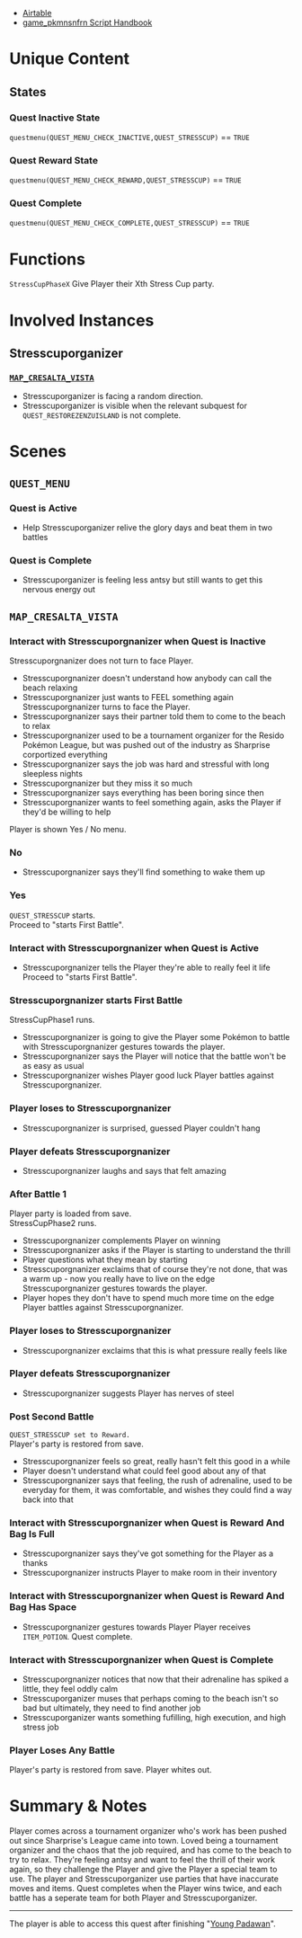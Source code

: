 * [Airtable](https://airtable.com/appJxoYhsNja2FfjK/shrcRVLWezjaT63bP/tblzTEiSlQuwPFXec/viw6wvVrzzEBV6NUs/recdA0u145GHmN4tR?blocks=hide)
* [game\_pkmnsnfrn Script Handbook](https//docs.google.com/document/d/13TI3Jn3Cq8alPdOI0IBzDoryKTw1xP8dA4kpbc6Y5eg/edit?usp=drivesdk)

# Unique Content

## States

### Quest Inactive State

`questmenu(QUEST_MENU_CHECK_INACTIVE,QUEST_STRESSCUP)` \== `TRUE`

### Quest Reward State

`questmenu(QUEST_MENU_CHECK_REWARD,QUEST_STRESSCUP)` \== `TRUE`

### Quest Complete

`questmenu(QUEST_MENU_CHECK_COMPLETE,QUEST_STRESSCUP)` \== `TRUE`

# Functions
`StressCupPhaseX`
Give Player their Xth Stress Cup party.

# Involved Instances

## Stresscuporganizer 

### [`MAP_CRESALTA_VISTA`](https://airtable.com/appJxoYhsNja2FfjK/shrcRVLWezjaT63bP/tblzTEiSlQuwPFXec/viw6wvVrzzEBV6NUs/recdA0u145GHmN4tR?blocks=hide)

* Stresscuporganizer is facing a random direction.
* Stresscuporganizer is visible when the relevant subquest for `QUEST_RESTOREZENZUISLAND` is not complete.

# Scenes

## `QUEST_MENU`

### Quest is Active

* Help Stresscuporganizer relive the glory days and beat them in two battles

### Quest is Complete

* Stresscuporganizer is feeling less antsy but still wants to get this nervous energy out

## `MAP_CRESALTA_VISTA`

### Interact with Stresscuporgnanizer when Quest is Inactive

Stresscuporgnanizer does not turn to face Player.
* Stresscuporgnanizer doesn't understand how anybody can call the beach relaxing
* Stresscuporgnanizer just wants to FEEL something again
Stresscuporgnanizer turns to face the Player.
* Stresscuporgnanizer says their partner told them to come to the beach to relax
* Stresscuporgnanizer used to be a tournament organizer for the Resido Pokémon League, but was pushed out of the industry as Sharprise corportized everything
* Stresscuporgnanizer says the job was hard and stressful with long sleepless nights
* Stresscuporgnanizer but they miss it so much
* Stresscuporgnanizer says everything has been boring since then
* Stresscuporgnanizer wants to feel something again, asks the Player if they'd be willing to help

Player is shown Yes / No menu.

### No

* Stresscuporgnanizer says they'll find something to wake them up

### Yes

`QUEST_STRESSCUP` starts.  
Proceed to "starts First Battle".

### Interact with Stresscuporgnanizer when Quest is Active

* Stresscuporgnanizer tells the Player they're able to really feel it life
Proceed to "starts First Battle".

### Stresscuporgnanizer starts First Battle

StressCupPhase1 runs.  
* Stresscuporgnanizer is going to give the Player some Pokémon to battle with
Stresscuporgnanizer gestures towards the player.  
* Stresscuporgnanizer says the Player will notice that the battle won't be as easy as usual
* Stresscuporgnanizer wishes Player good luck
Player battles against Stresscuporgnanizer.

### Player loses to Stresscuporgnanizer
* Stresscuporgnanizer is surprised, guessed Player couldn't hang

### Player defeats Stresscuporgnanizer
* Stresscuporgnanizer laughs and says that felt amazing

### After Battle 1
Player party is loaded from save.  
StressCupPhase2 runs.  
* Stresscuporgnanizer complements Player on winning
* Stresscuporgnanizer asks if the Player is starting to understand the thrill
* Player questions what they mean by starting
* Stresscuporgnanizer exclaims that of course they're not done, that was a warm up - now you really have to live on the edge
Stresscuporgnanizer gestures towards the player.  
* Player hopes they don't have to spend much more time on the edge
Player battles against Stresscuporgnanizer.

### Player loses to Stresscuporgnanizer
* Stresscuporgnanizer exclaims that this is what pressure really feels like

### Player defeats Stresscuporgnanizer
* Stresscuporgnanizer suggests Player has nerves of steel

### Post Second Battle
`QUEST_STRESSCUP set to Reward.`  
Player's party is restored from save.  
* Stresscuporgnanizer feels so great, really hasn't felt this good in a while
* Player doesn't understand what could feel good about any of that
* Stresscuporgnanizer says that feeling, the rush of adrenaline, used to be everyday for them, it was comfortable, and wishes they could find a way back into that

### Interact with Stresscuporgnanizer when Quest is Reward And Bag Is Full
* Stresscuporgnanizer says they've got something for the Player as a thanks
* Stresscuporgnanizer instructs Player to make room in their inventory

### Interact with Stresscuporgnanizer when Quest is Reward And Bag Has Space
* Stresscuporgnanizer gestures towards Player
Player receives `ITEM_POTION`.
Quest complete.

### Interact with Stresscuporgnanizer when Quest is Complete
* Stresscuporgnanizer notices that now that their adrenaline has spiked a little, they feel oddly calm
* Stresscuporganizer muses that perhaps coming to the beach isn't so bad but ultimately, they need to find another job
* Stresscuporganizer wants something fufilling, high execution, and high stress job

### Player Loses Any Battle
Player's party is restored from save.
Player whites out.

# Summary & Notes
Player comes across a tournament organizer who's work has been pushed out since Sharprise's League came into town. Loved being a tournament organizer and the chaos that the job required, and has come to the beach to try to relax. They're feeling antsy and want to feel the thrill of their work again, so they challenge the Player and give the Player a special team to use. The player and Stresscuporganizer use parties that have inaccurate moves and items. Quest completes when the Player wins twice, and each battle has a seperate team for both Player and Stresscuporganizer.

---

The player is able to access this quest after finishing "[Young Padawan](https://airtable.com/appJxoYhsNja2FfjK/shrcRVLWezjaT63bP/tbl0XF7TJc58WD4Bw/viwnITIE6FJVV13Gp/recNSdquhDRkvbA3O?blocks=hide)".
